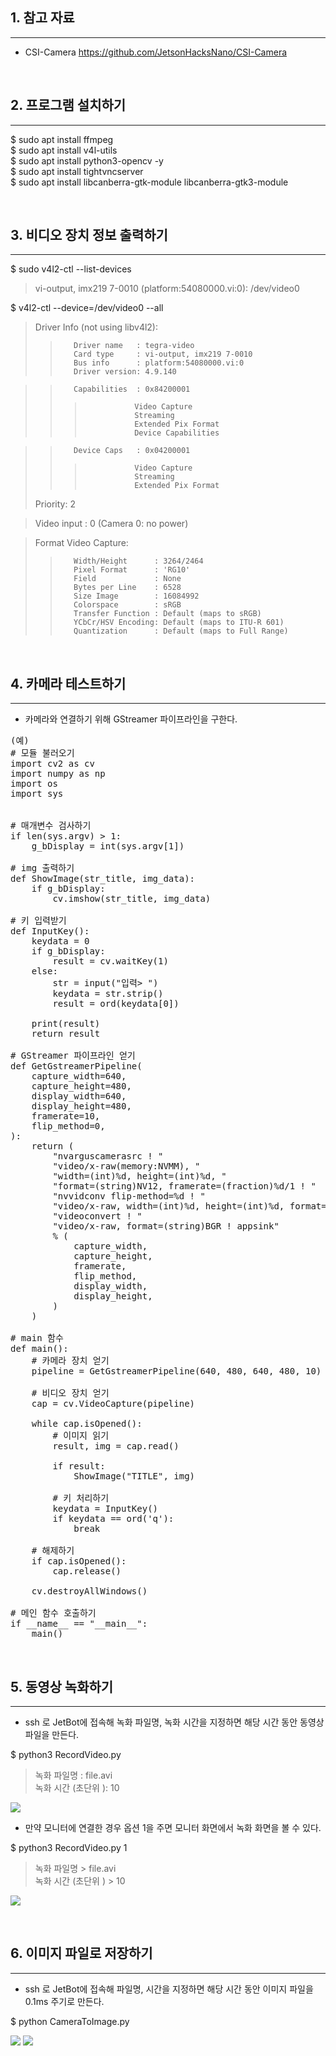 ## 1. 참고 자료
--------------------------------------------------
- CSI-Camera
https://github.com/JetsonHacksNano/CSI-Camera
<p> &nbsp; </p>

## 2. 프로그램 설치하기
--------------------------------------------------
$ sudo apt install ffmpeg <br>
$ sudo apt install v4l-utils <br>
$ sudo apt install python3-opencv -y <br>
$ sudo apt install tightvncserver <br>
$ sudo apt install libcanberra-gtk-module libcanberra-gtk3-module <br>
<p> &nbsp; </p>


## 3. 비디오 장치 정보 출력하기
--------------------------------------------------
$ sudo v4l2-ctl --list-devices
> vi-output, imx219 7-0010 (platform:54080000.vi:0):
>        /dev/video0

$ v4l2-ctl --device=/dev/video0 --all
> Driver Info (not using libv4l2):
>>        Driver name   : tegra-video
>>        Card type     : vi-output, imx219 7-0010
>>        Bus info      : platform:54080000.vi:0
>>        Driver version: 4.9.140

>>        Capabilities  : 0x84200001
>>>                Video Capture
>>>                Streaming
>>>                Extended Pix Format
>>>                Device Capabilities

>>        Device Caps   : 0x04200001
>>>                Video Capture
>>>                Streaming
>>>                Extended Pix Format
> Priority: 2

> Video input : 0 (Camera 0: no power)

> Format Video Capture:
>>        Width/Height      : 3264/2464
>>        Pixel Format      : 'RG10'
>>        Field             : None
>>        Bytes per Line    : 6528
>>        Size Image        : 16084992
>>        Colorspace        : sRGB
>>        Transfer Function : Default (maps to sRGB)
>>        YCbCr/HSV Encoding: Default (maps to ITU-R 601)
>>        Quantization      : Default (maps to Full Range)
<p> &nbsp; </p>

## 4. 카메라 테스트하기
--------------------------------------------------
- 카메라와 연결하기 위해 GStreamer 파이프라인을 구한다.

<pre>
(예)
# 모듈 불러오기
import cv2 as cv
import numpy as np
import os
import sys


# 매개변수 검사하기
if len(sys.argv) > 1:
    g_bDisplay = int(sys.argv[1])

# img 출력하기
def ShowImage(str_title, img_data):
    if g_bDisplay:
        cv.imshow(str_title, img_data)

# 키 입력받기
def InputKey():
    keydata = 0
    if g_bDisplay:
        result = cv.waitKey(1)
    else:
        str = input("입력> ")
        keydata = str.strip()
        result = ord(keydata[0])

    print(result)
    return result

# GStreamer 파이프라인 얻기
def GetGstreamerPipeline(
    capture_width=640,
    capture_height=480,
    display_width=640,
    display_height=480,
    framerate=10,
    flip_method=0,
):
    return (
        "nvarguscamerasrc ! "
        "video/x-raw(memory:NVMM), "
        "width=(int)%d, height=(int)%d, "
        "format=(string)NV12, framerate=(fraction)%d/1 ! "
        "nvvidconv flip-method=%d ! "
        "video/x-raw, width=(int)%d, height=(int)%d, format=(string)BGRx ! "
        "videoconvert ! "
        "video/x-raw, format=(string)BGR ! appsink"
        % (
            capture_width,
            capture_height,
            framerate,
            flip_method,
            display_width,
            display_height,
        )
    )

# main 함수
def main():
    # 카메라 장치 얻기
    pipeline = GetGstreamerPipeline(640, 480, 640, 480, 10)

    # 비디오 장치 얻기
    cap = cv.VideoCapture(pipeline)

    while cap.isOpened():
        # 이미지 읽기
        result, img = cap.read()

        if result:
            ShowImage("TITLE", img)
        
        # 키 처리하기
        keydata = InputKey()
        if keydata == ord('q'):
            break

    # 해제하기
    if cap.isOpened():
        cap.release()

    cv.destroyAllWindows()

# 메인 함수 호출하기
if __name__ == "__main__":
    main()
</pre>
<p> &nbsp; </p>

## 5. 동영상 녹화하기
--------------------------------------------------
- ssh 로 JetBot에 접속해 녹화 파일명, 녹화 시간을 지정하면 해당 시간 동안 동영상 파일을 만든다.

$ python3 RecordVideo.py
> 녹화 파일명 : file.avi <br>
> 녹화 시간 (초단위 ): 10 <br>

<img src='README/05_01.jpg'>

- 만약 모니터에 연결한 경우 옵션 1을 주면 모니터 화면에서 녹화 화면을 볼 수 있다.

$ python3 RecordVideo.py 1
> 녹화 파일명 > file.avi <br>
> 녹화 시간 (초단위 ) > 10 <br>

<img src='README/05_02.jpg'>

<p> &nbsp; </p>

## 6. 이미지 파일로 저장하기
--------------------------------------------------
- ssh 로 JetBot에 접속해 파일명, 시간을 지정하면 해당 시간 동안 이미지 파일을 0.1ms 주기로 만든다.

$ python CameraToImage.py

<img src='README/06_01.jpg'>

<img src='README/06_02.jpg'>